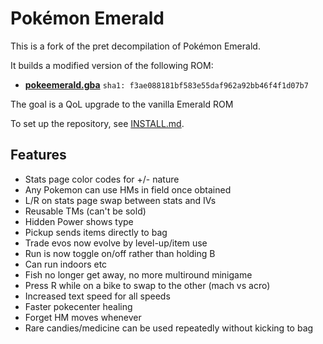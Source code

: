 # Pokémon Emerald

This is a fork of the pret decompilation of Pokémon Emerald.

It builds a modified version of the following ROM:

* [**pokeemerald.gba**](https://datomatic.no-intro.org/index.php?page=show_record&s=23&n=1961) `sha1: f3ae088181bf583e55daf962a92bb46f4f1d07b7`

The goal is a QoL upgrade to the vanilla Emerald ROM

To set up the repository, see [INSTALL.md](INSTALL.md).


## Features
- Stats page color codes for +/- nature
- Any Pokemon can use HMs in field once obtained
- L/R on stats page swap between stats and IVs
- Reusable TMs (can't be sold)
- Hidden Power shows type
- Pickup sends items directly to bag
- Trade evos now evolve by level-up/item use
- Run is now toggle on/off rather than holding B
- Can run indoors etc
- Fish no longer get away, no more multiround minigame
- Press R while on a bike to swap to the other (mach vs acro)
- Increased text speed for all speeds
- Faster pokecenter healing 
- Forget HM moves whenever
- Rare candies/medicine can be used repeatedly without kicking to bag
